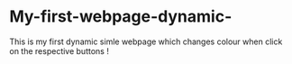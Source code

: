 # My-first-webpage-dynamic-
This is my first dynamic simle webpage which changes colour when click on the respective buttons !
